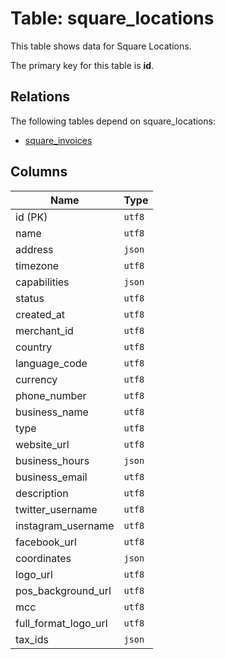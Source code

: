 # Table: square_locations

This table shows data for Square Locations.

The primary key for this table is **id**.

## Relations

The following tables depend on square_locations:
  - [square_invoices](square_invoices)

## Columns

| Name          | Type          |
| ------------- | ------------- |
|id (PK)|`utf8`|
|name|`utf8`|
|address|`json`|
|timezone|`utf8`|
|capabilities|`json`|
|status|`utf8`|
|created_at|`utf8`|
|merchant_id|`utf8`|
|country|`utf8`|
|language_code|`utf8`|
|currency|`utf8`|
|phone_number|`utf8`|
|business_name|`utf8`|
|type|`utf8`|
|website_url|`utf8`|
|business_hours|`json`|
|business_email|`utf8`|
|description|`utf8`|
|twitter_username|`utf8`|
|instagram_username|`utf8`|
|facebook_url|`utf8`|
|coordinates|`json`|
|logo_url|`utf8`|
|pos_background_url|`utf8`|
|mcc|`utf8`|
|full_format_logo_url|`utf8`|
|tax_ids|`json`|